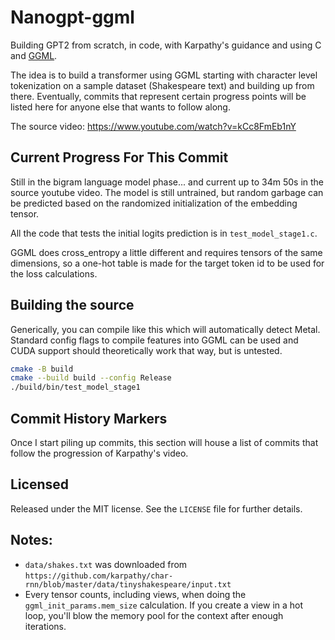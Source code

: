 # Nanogpt-ggml

Building GPT2 from scratch, in code, with Karpathy's guidance and using C and [GGML](https://github.com/ggerganov/ggml).

The idea is to build a transformer using GGML starting with character level tokenization on 
a sample dataset (Shakespeare text) and building up from there. Eventually, commits that
represent certain progress points will be listed here for anyone else that wants to follow along.

The source video: https://www.youtube.com/watch?v=kCc8FmEb1nY


## Current Progress For This Commit

Still in the bigram language model phase... and current up to 34m 50s in the source youtube video.
The model is still untrained, but random garbage can be predicted based on the randomized
initialization of the embedding tensor.

All the code that tests the initial logits prediction is in `test_model_stage1.c`. 

GGML does cross_entropy a little different and requires tensors of the same dimensions, 
so a one-hot table is made for the target token id to be used for the loss calculations.


## Building the source

Generically, you can compile like this which will automatically detect Metal. Standard
config flags to compile features into GGML can be used and CUDA support should
theoretically work that way, but is untested.

```bash
cmake -B build
cmake --build build --config Release
./build/bin/test_model_stage1
```


## Commit History Markers

Once I start piling up commits, this section will house a list of commits
that follow the progression of Karpathy's video.


## Licensed

Released under the MIT license. See the `LICENSE` file for further details.


## Notes:

* `data/shakes.txt` was downloaded from `https://github.com/karpathy/char-rnn/blob/master/data/tinyshakespeare/input.txt`
* Every tensor counts, including views, when doing the `ggml_init_params.mem_size` calculation. If you create
  a view in a hot loop, you'll blow the memory pool for the context after enough iterations.